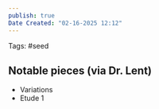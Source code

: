 ```yaml
---
publish: true
Date Created: "02-16-2025 12:12"
---
```

Tags: #seed 
## Notable pieces (via Dr. Lent)
- Variations
- Etude 1
